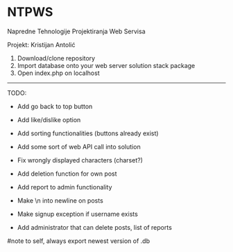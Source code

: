 # NTPWS

Napredne Tehnologije Projektiranja Web Servisa

Projekt: Kristijan Antolić

1. Download/clone repository
2. Import database onto your web server solution stack package
3. Open index.php on localhost


_______

TODO:

* Add go back to top button
* Add like/dislike option
* Add sorting functionalities (buttons already exist)
* Add some sort of web API call into solution
* Fix wrongly displayed characters (charset?)
* Add deletion function for own post
* Add report to admin functionality
* Make \n into newline on posts
* Make signup exception if username exists

* Add administrator that can delete posts, list of reports


#note to self, always export newest version of .db 
